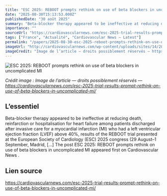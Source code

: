 ```yaml
---
title: "ESC 2025: REBOOT prompts rethink on use of beta blockers in uncomplicated MI"
date: "2025-08-30T15:13:53.000Z"
publishedDate: "30 août 2025"
summary: "Beta-blocker therapy appeared to be ineffective at reducing death, reinfarction or hospitalisation for heart failure among patients discharged after invasive care for a myocardial infarction (MI) who had a left ventricular ejection fraction (LVEF) above 40%, results of the REBOOT trial presented at the European Society of Cardiology (ESC) 2025 congress (29 August–1 September, Madrid, [&#8230;] The post ESC 2025: REBOOT prompts rethink on use of beta blockers in uncomplicated MI appeared first on Cardiovascular News ."
importance: ""
sourceUrl: "https://cardiovascularnews.com/esc-2025-trial-results-prompt-rethink-on-use-of-beta-blockers-in-uncomplicated-mi/"
tags: ["France", "Actualité", "Cardiovascular News — Latest"]
permalink: "/papers/2025-08-30-esc-2025-reboot-prompts-rethink-on-use-of-beta-blockers-in-uncomplicated-mi"
imageUrl: "http://cardiovascularnews.com/wp-content/uploads/sites/14/2025/08/IMG_4925-scaled.jpg"
imageCredit: "Image de l’article — droits possiblement réservés — https://cardiovascularnews.com/esc-2025-trial-results-prompt-rethink-on-use-of-beta-blockers-in-uncomplicated-mi/"
---
```


![ESC 2025: REBOOT prompts rethink on use of beta blockers in uncomplicated MI](http://cardiovascularnews.com/wp-content/uploads/sites/14/2025/08/IMG_4925-scaled.jpg)

*Crédit image : Image de l’article — droits possiblement réservés — https://cardiovascularnews.com/esc-2025-trial-results-prompt-rethink-on-use-of-beta-blockers-in-uncomplicated-mi/*

## L’essentiel

Beta-blocker therapy appeared to be ineffective at reducing death, reinfarction or hospitalisation for heart failure among patients discharged after invasive care for a myocardial infarction (MI) who had a left ventricular ejection fraction (LVEF) above 40%, results of the REBOOT trial presented at the European Society of Cardiology (ESC) 2025 congress (29 August–1 September, Madrid, [&#8230;] The post ESC 2025: REBOOT prompts rethink on use of beta blockers in uncomplicated MI appeared first on Cardiovascular News .

## Lien source

https://cardiovascularnews.com/esc-2025-trial-results-prompt-rethink-on-use-of-beta-blockers-in-uncomplicated-mi/
